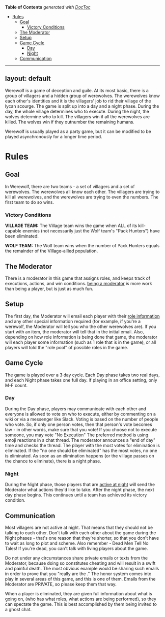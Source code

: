 <!-- START doctoc generated TOC please keep comment here to allow auto update -->
<!-- DON'T EDIT THIS SECTION, INSTEAD RE-RUN doctoc TO UPDATE -->
**Table of Contents**  *generated with [DocToc](https://github.com/thlorenz/doctoc)*

- [Rules](#rules)
  - [Goal](#goal)
    - [Victory Conditions](#victory-conditions)
  - [The Moderator](#the-moderator)
  - [Setup](#setup)
  - [Game Cycle](#game-cycle)
    - [Day](#day)
    - [Night](#night)
  - [Communication](#communication)

<!-- END doctoc generated TOC please keep comment here to allow auto update -->

---
layout: default
---

Werewolf is a game of deception and guile. At its most basic, there is a group of villagers and a hidden group of werewolves. The werewolves know each other's identities and it is the villagers' job to rid their village of the lycan scourge. The game is split up into a day and a night phase. During the day, the whole village determines who to execute. During the night, the wolves determine who to kill. The villagers win if all the werewolves are killed. The wolves win if they outnumber the remaining humans.

Werewolf is usually played as a party game, but it can be modified to be played asynchronously for a longer time period.

# Rules

## Goal
In Werewolf, there are two teams - a set of villagers and a set of werewolves. The werewolves all know each other. The villagers are trying to kill all werewolves, and the werewolves are trying to even the numbers. The first team to do so wins.

### Victory Conditions
**VILLAGE TEAM:** The Village team wins the game when ALL of its kill-capable enemies (not necessarily just the Wolf team's "Pack Hunters") have been eliminated.

**WOLF TEAM:** The Wolf team wins when the number of Pack Hunters equals the remainder of the Village-allied population. 

## The Moderator
There is a moderator in this game that assigns roles, and keeps track of executions, actions, and win conditions. [being a moderator](/moderator-notes.md) is more work than being a player, but is just as much fun. 

## Setup
The first day, the Moderator will email each player with their [role information](/roles) and any other special information required (for example, if you're a werewolf, the Moderator will tell you who the other werewolves are). If you start with an item, the moderator will tell that in the initial email. Also, depending on how role information is being done that game, the moderator will each player some information (such as 1 role that is in the game), or all players will told the "role pool" of possible roles in the game. 

## Game Cycle
The game is played over a 3 day cycle. Each Day phase takes two real days, and each Night phase takes one full day. If playing in an office setting, only M-F count.

### Day
During the Day phase, players may communicate with each other and everyone is allowed to vote on who to execute, either by commenting on a wiki or via a messenger like Slack. Voting is based on the number of people who vote. So, if only one person votes, then that person's vote becomes law - in other words, make sure that you vote! If you choose not to execute someone, you may vote "No Execution"
The preferred method is using emoji reactions in a chat thread. 
The moderator announces a "end of day" time and checks the thread. The player with the most votes for elimination is eliminated. If the "no one should be eliminated" has the most votes, no one is eliminated. 
As soon as an elimination happens (or the village passes on the chance to eliminate), there is a night phase. 

### Night
During the Night phase, those players that are [active at night](/roles) will send the Moderator what actions they'd like to take.
After the night phase, the next day phase begins. This continues until a team has achieved its victory condition. 

## Communication
Most villagers are not active at night. That means that they should not be talking to each other. Don't talk with each other about the game during the Night phases - that's one reason that they're shorter, so that you don't have to wait as long to plot and scheme. Also remember - Dead Men Tell No Tales! If you're dead, you can't talk with living players about the game. 

Do not under any circumstances share private emails or texts from the Moderator, because doing so constitutes cheating and will result in a swift and painful death. The most obvious example would be sharing such emails in order to prove that you "really are the <insert role here>." The honor system comes into play in several areas of this game, and this is one of them. Emails from the Moderator are PRIVATE, so please keep them that way. 

When a player is eliminated, they are given full information about what is going on, (who has what roles, what actions are being performed), so they can spectate the game.  This is best accomplished by them being invited to a ghost chat. 
